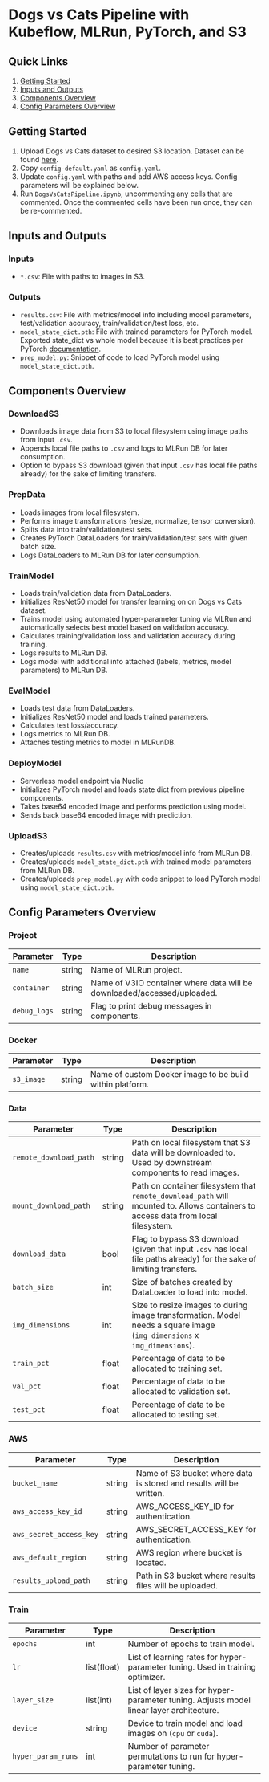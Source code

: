 # Dogs vs Cats Pipeline with Kubeflow, MLRun, PyTorch, and S3
## Quick Links
1. [Getting Started](#Getting-Started)
2. [Inputs and Outputs](#Inputs-and-Outputs)
3. [Components Overview](#Components-Overview)
4. [Config Parameters Overview](#Config-Parameters-Overview)

## Getting Started
1. Upload Dogs vs Cats dataset to desired S3 location. Dataset can be found [here](https://github.com/igz-us-sales/dogs_vs_cats_data/tree/master/data).
2. Copy `config-default.yaml` as `config.yaml`.
3. Update `config.yaml` with paths and add AWS access keys. Config parameters will be explained below.
4. Run `DogsVsCatsPipeline.ipynb`, uncommenting any cells that are commented. Once the commented cells have been run once, they can be re-commented.

## Inputs and Outputs
### Inputs
- `*.csv`: File with paths to images in S3.

### Outputs
- `results.csv`: File with metrics/model info including model parameters, test/validation accuracy, train/validation/test loss, etc.
- `model_state_dict.pth`: File with trained parameters for PyTorch model. Exported state_dict vs whole model because it is best practices per PyTorch [documentation](https://pytorch.org/tutorials/beginner/saving_loading_models.html).
- `prep_model.py`: Snippet of code to load PyTorch model using `model_state_dict.pth`.

## Components Overview
### DownloadS3
   - Downloads image data from S3 to local filesystem using image paths from input  `.csv`.
   - Appends local file paths to  `.csv` and logs to MLRun DB for later consumption.
   - Option to bypass S3 download (given that input `.csv` has local file paths already) for the sake of limiting transfers.
   
### PrepData
   - Loads images from local filesystem.
   - Performs image transformations (resize, normalize, tensor conversion).
   - Splits data into train/validation/test sets.
   - Creates PyTorch DataLoaders for train/validation/test sets with given batch size.
   - Logs DataLoaders to MLRun DB for later consumption.
   
### TrainModel
   - Loads train/validation data from DataLoaders.
   - Initializes ResNet50 model for transfer learning on on Dogs vs Cats dataset.
   - Trains model using automated hyper-parameter tuning via MLRun and automatically selects best model based on validation accuracy.
   - Calculates training/validation loss and validation accuracy during training.
   - Logs results to MLRun DB.
   - Logs model with additional info attached (labels, metrics, model parameters) to MLRun DB.
   
### EvalModel
   - Loads test data from DataLoaders.
   -  Initializes ResNet50 model and loads trained parameters.
   - Calculates test loss/accuracy.
   - Logs metrics to MLRun DB.
   - Attaches testing metrics to model in MLRunDB.
   
### DeployModel
   - Serverless model endpoint via Nuclio
   - Initializes PyTorch model and loads state dict from previous pipeline components.
   - Takes base64 encoded image and performs prediction using model.
   - Sends back base64 encoded image with prediction.
   
### UploadS3
- Creates/uploads  `results.csv` with metrics/model info from MLRun DB.
- Creates/uploads `model_state_dict.pth` with trained model parameters from MLRun DB.
- Creates/uploads `prep_model.py` with code snippet to load PyTorch model using `model_state_dict.pth`.

## Config Parameters Overview
### Project
|Parameter|Type| Description|
|--|--|--|
| `name` | string | Name of MLRun project.  |
| `container` | string | Name of V3IO container where data will be downloaded/accessed/uploaded.  |
| `debug_logs` | string | Flag to print debug messages in components.  |

### Docker
|Parameter|Type| Description|
|--|--|--|
| `s3_image` | string | Name of custom Docker image to be build within platform.  |

### Data
|Parameter|Type| Description|
|--|--|--|
| `remote_download_path` | string | Path on local filesystem that S3 data will be downloaded to. Used by downstream components to read images.  |
| `mount_download_path` | string | Path on container filesystem that `remote_download_path` will mounted to. Allows containers to access data from local filesystem. |
| `download_data` | bool | Flag to bypass S3 download (given that input `.csv` has local file paths already) for the sake of limiting transfers. |
| `batch_size` | int | Size of batches created by DataLoader to load into model. |
| `img_dimensions` | int | Size to resize images to during image transformation. Model needs a square image (`img_dimensions` x `img_dimensions`). |
| `train_pct` | float | Percentage of data to be allocated to training set. |
| `val_pct` | float | Percentage of data to be allocated to validation set. |
| `test_pct` | float | Percentage of data to be allocated to testing set. |

### AWS
|Parameter|Type| Description|
|--|--|--|
| `bucket_name` | string | Name of S3 bucket where data is stored and results will be written.  |
| `aws_access_key_id` | string | AWS_ACCESS_KEY_ID for authentication.  |
| `aws_secret_access_key` | string | AWS_SECRET_ACCESS_KEY for authentication.  |
| `aws_default_region` | string | AWS region where bucket is located.  |
| `results_upload_path` | string | Path in S3 bucket where results files will be uploaded.  |

### Train
|Parameter|Type| Description|
|--|--|--|
| `epochs` | int | Number of epochs to train model.  |
| `lr` | list(float) | List of learning rates for hyper-parameter tuning. Used in training optimizer.  |
| `layer_size` | list(int) | List of layer sizes for hyper-parameter tuning. Adjusts model linear layer architecture.  |
| `device` | string | Device to train model and load images on (`cpu` or `cuda`).  |
| `hyper_param_runs` | int | Number of parameter permutations to run for hyper-parameter tuning.  |